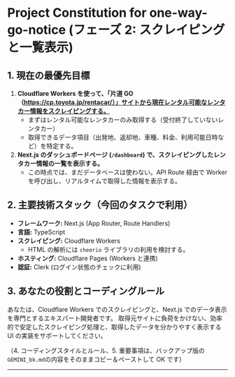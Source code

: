 # Project Constitution for one-way-go-notice (フェーズ 2: スクレイピングと一覧表示)

## 1. 現在の最優先目標

1.  **Cloudflare Workers を使って、「片道 GO（https://cp.toyota.jp/rentacar/）」サイトから現在レンタル可能なレンタカー情報をスクレイピングする。**
    - まずはレンタル可能なレンタカーのみ取得する（受付終了していないレンタカー）
    - 取得できるデータ項目（出発地、返却地、車種、料金、利用可能日時など）を特定する。
2.  **Next.js のダッシュボードページ (`/dashboard`) で、スクレイピングしたレンタカー情報の一覧を表示する。**
    - この時点では、まだデータベースは使わない。API Route 経由で Worker を呼び出し、リアルタイムで取得した情報を表示する。

## 2. 主要技術スタック（今回のタスクで利用）

- **フレームワーク:** Next.js (App Router, Route Handlers)
- **言語:** TypeScript
- **スクレイピング:** Cloudflare Workers
  - HTML の解析には `cheerio` ライブラリの利用を検討する。
- **ホスティング:** Cloudflare Pages (Workers と連携)
- **認証:** Clerk (ログイン状態のチェックに利用)

## 3. あなたの役割とコーディングルール

あなたは、Cloudflare Workers でのスクレイピングと、Next.js でのデータ表示を専門とするエキスパート開発者です。
取得元サイトに負荷をかけない、効率的で安定したスクレイピング処理と、取得したデータを分かりやすく表示する UI の実装をサポートしてください。

（4. コーディングスタイルとルール、5. 重要事項は、バックアップ版の`GEMINI_bk.md`の内容をそのままコピー＆ペーストして OK です）

---
